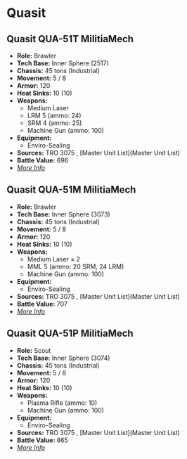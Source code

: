 # Quasit 

## Quasit QUA-51T MilitiaMech 

- **Role:** Brawler 
- **Tech Base:** Inner Sphere (2517) 
- **Chassis:** 45 tons (Industrial) 
- **Movement:** 5 / 8 
- **Armor:** 120 
- **Heat Sinks:** 10 (10) 
- **Weapons:** 
  - Medium Laser 
  - LRM 5 (ammo: 24) 
  - SRM 4 (ammo: 25) 
  - Machine Gun (ammo: 100) 
- **Equipment:** 
  - Enviro-Sealing 
- **Sources:** TRO 3075 , [Master Unit List](Master Unit List) 
- **Battle Value:** 696 
- [*More Info*](quasit/quasit_qua-51t_militiamech.md) 

## Quasit QUA-51M MilitiaMech 

- **Role:** Brawler 
- **Tech Base:** Inner Sphere (3073) 
- **Chassis:** 45 tons (Industrial) 
- **Movement:** 5 / 8 
- **Armor:** 120 
- **Heat Sinks:** 10 (10) 
- **Weapons:** 
  - Medium Laser × 2 
  - MML 5 (ammo: 20 SRM, 24 LRM) 
  - Machine Gun (ammo: 100) 
- **Equipment:** 
  - Enviro-Sealing 
- **Sources:** TRO 3075 , [Master Unit List](Master Unit List) 
- **Battle Value:** 707 
- [*More Info*](quasit/quasit_qua-51m_militiamech.md) 

## Quasit QUA-51P MilitiaMech 

- **Role:** Scout 
- **Tech Base:** Inner Sphere (3074) 
- **Chassis:** 45 tons (Industrial) 
- **Movement:** 5 / 8 
- **Armor:** 120 
- **Heat Sinks:** 10 (10) 
- **Weapons:** 
  - Plasma Rifle (ammo: 10) 
  - Machine Gun (ammo: 100) 
- **Equipment:** 
  - Enviro-Sealing 
- **Sources:** TRO 3075 , [Master Unit List](Master Unit List) 
- **Battle Value:** 865 
- [*More Info*](quasit/quasit_qua-51p_militiamech.md) 

